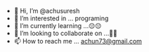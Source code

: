 - 👋 Hi, I’m @achusuresh
- 👀 I’m interested in ... programing
- 🌱 I’m currently learning ...😔😔
- 💞️ I’m looking to collaborate on ...🤔🤔
- 📫 How to reach me ... achun73@gmail.com

<!---
achusuresh/achusuresh is a ✨ special ✨ repository because its `README.md` (this file) appears on your GitHub profile.
You can click the Preview link to take a look at your changes.
--->
